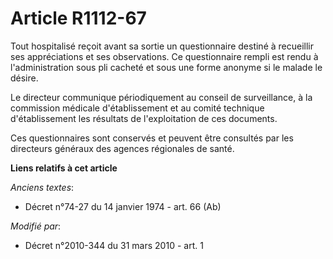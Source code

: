 # Article R1112-67

Tout hospitalisé reçoit avant sa sortie un questionnaire destiné à recueillir ses appréciations et ses observations. Ce
questionnaire rempli est rendu à l'administration sous pli cacheté et sous une forme anonyme si le malade le désire.

Le directeur communique périodiquement au conseil de surveillance, à la commission médicale d'établissement et au comité
technique d'établissement les résultats de l'exploitation de ces documents.

Ces questionnaires sont conservés et peuvent être consultés par les directeurs généraux des agences régionales de santé.

**Liens relatifs à cet article**

_Anciens textes_:

  - Décret n°74-27 du 14 janvier 1974 - art. 66 (Ab)

_Modifié par_:

  - Décret n°2010-344 du 31 mars 2010 - art. 1
